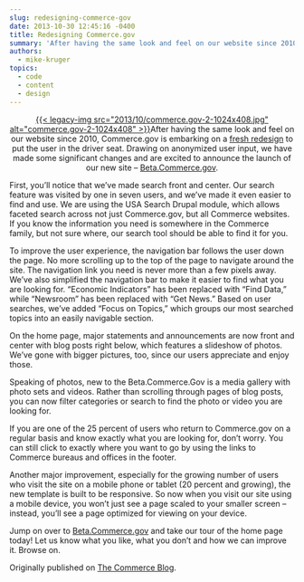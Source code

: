 ```yaml
---
slug: redesigning-commerce-gov
date: 2013-10-30 12:45:16 -0400
title: Redesigning Commerce.gov
summary: 'After having the same look and feel on our website since 2010, Commerce.gov is embarking on a fresh redesign to put the user in the driver seat. Drawing on anonymized user input, we have made some significant changes and are excited to announce the launch of our new site &#8211; Beta.Commerce.gov. First, you’ll notice'
authors:
  - mike-kruger
topics:
  - code
  - content
  - design
---
```


<p style="text-align: center">
  <a href="https://s3.amazonaws.com/digitalgov/_legacy-img/2013/10/commerce.gov-2-1024x408.jpg">{{< legacy-img src="2013/10/commerce.gov-2-1024x408.jpg" alt="commerce.gov-2-1024x408" >}}</a>After having the same look and feel on our website since 2010, Commerce.gov is embarking on a <a href="http://1.usa.gov/1aHAYv3" target="_blank">fresh redesign</a> to put the user in the driver seat. Drawing on anonymized user input, we have made some significant changes and are excited to announce the launch of our new site &#8211; <a href="http://1.usa.gov/1aHAYv3" target="_blank">Beta.Commerce.gov</a>.
</p>

First, you’ll notice that we’ve made search front and center. Our search feature was visited by one in seven users, and we’ve made it even easier to find and use. We are using the USA Search Drupal module, which allows faceted search across not just Commerce.gov, but all Commerce websites. If you know the information you need is somewhere in the Commerce family, but not sure where, our search tool should be able to find it for you.

To improve the user experience, the navigation bar follows the user down the page. No more scrolling up to the top of the page to navigate around the site. The navigation link you need is never more than a few pixels away. We’ve also simplified the navigation bar to make it easier to find what you are looking for. “Economic Indicators” has been replaced with “Find Data,” while “Newsroom” has been replaced with “Get News.” Based on user searches, we’ve added “Focus on Topics,” which groups our most searched topics into an easily navigable section.

On the home page, major statements and announcements are now front and center with blog posts right below, which features a slideshow of photos. We’ve gone with bigger pictures, too, since our users appreciate and enjoy those.

Speaking of photos, new to the Beta.Commerce.Gov is a media gallery with photo sets and videos. Rather than scrolling through pages of blog posts, you can now filter categories or search to find the photo or video you are looking for.

If you are one of the 25 percent of users who return to Commerce.gov on a regular basis and know exactly what you are looking for, don’t worry. You can still click to exactly where you want to go by using the links to Commerce bureaus and offices in the footer.

Another major improvement, especially for the growing number of users who visit the site on a mobile phone or tablet (20 percent and growing), the new template is built to be responsive. So now when you visit our site using a mobile device, you won&#8217;t just see a page scaled to your smaller screen &#8211; instead, you&#8217;ll see a page optimized for viewing on your device.

Jump on over to <a href="http://1.usa.gov/1aHAYv3" target="_blank">Beta.Commerce.gov</a> and take our tour of the home page today! Let us know what you like, what you don’t and how we can improve it. Browse on.

Originally published on <a href="http://www.commerce.gov/blog" target="_blank">The Commerce Blog</a>.